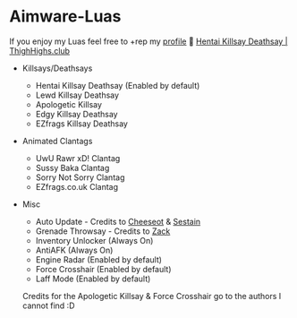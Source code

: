# Aimware-Luas
If you enjoy my Luas feel free to +rep my [profile](https://aimware.net/forum/user/419881/reputation/add) 🤡
[Hentai Killsay Deathsay | ThighHighs.club](https://aimware.net/forum/thread/151605)

* Killsays/Deathsays
  * Hentai Killsay Deathsay (Enabled by default)
  * Lewd Killsay Deathsay
  * Apologetic Killsay 
  * Edgy Killsay Deathsay
  * EZfrags Killsay Deathsay
  
* Animated Clantags
  * UwU Rawr xD! Clantag
  * Sussy Baka Clantag
  * Sorry Not Sorry Clantag
  * EZfrags.co.uk Clantag

* Misc
  * Auto Update - Credits to [Cheeseot](https://aimware.net/forum/user/215088) & [Sestain](https://aimware.net/forum/user/219942)
  * Grenade Throwsay - Credits to [Zack](https://aimware.net/forum/user/36169)
  * Inventory Unlocker (Always On)
  * AntiAFK (Always On)
  * Engine Radar (Enabled by default)
  * Force Crosshair (Enabled by default)
  * Laff Mode (Enabled by default)
  
  Credits for the Apologetic Killsay & Force Crosshair go to the authors I cannot find :D
